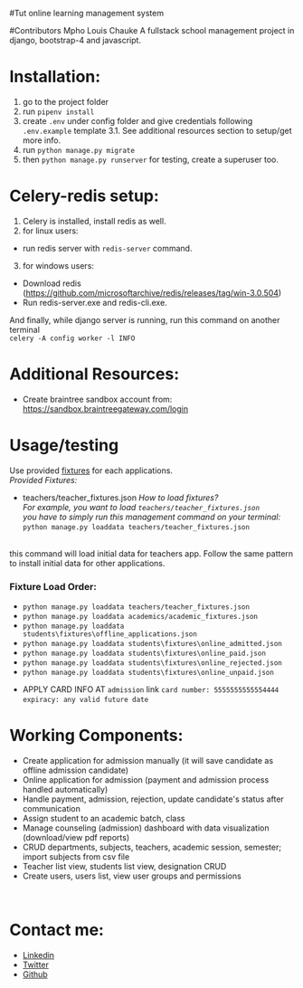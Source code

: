 #Tut online learning management system

#Contributors
	Mpho Louis Chauke
A fullstack school management project in django, bootstrap-4 and javascript.

# Installation:
1. go to the project folder
2. run `pipenv install`
3. create `.env` under config folder and give credentials following `.env.example` template
3.1. See additional resources section to setup/get more info.
4. run `python manage.py migrate`
5. then `python manage.py runserver`
for testing, create a superuser too.

# Celery-redis setup:
1. Celery is installed, install redis as well. <br>
2. for linux users: 
- run redis server with `redis-server` command.
3. for windows users:
- Download redis (https://github.com/microsoftarchive/redis/releases/tag/win-3.0.504)
- Run redis-server.exe and redis-cli.exe.

And finally, while django server is running, run this command on another terminal <br>
`celery -A config worker -l INFO`

# Additional Resources:
+ Create braintree sandbox account from: https://sandbox.braintreegateway.com/login

# Usage/testing
Use provided [fixtures](https://docs.djangoproject.com/en/3.1/howto/initial-data/) for each applications. <br>
*Provided Fixtures:*
- teachers/teacher_fixtures.json
*How to load fixtures?* <br>
*For example, you want to load `teachers/teacher_fixtures.json` <br>
you have to simply run this management command on your terminal:*
`python manage.py loaddata teachers/teacher_fixtures.json`
<br>
this command will load initial data for teachers app.
Follow the same pattern to install initial data for other applications.

### Fixture Load Order:
+ `python manage.py loaddata teachers/teacher_fixtures.json`
+ `python manage.py loaddata academics/academic_fixtures.json`
+ `python manage.py loaddata students\fixtures\offline_applications.json`
+ `python manage.py loaddata students\fixtures\online_admitted.json`
+ `python manage.py loaddata students\fixtures\online_paid.json`
+ `python manage.py loaddata students\fixtures\online_rejected.json`
+ `python manage.py loaddata students\fixtures\online_unpaid.json`


* APPLY CARD INFO AT `admission` link
`card number: 5555555555554444`
`expiracy: any valid future date` 

# Working Components:
* Create application for admission manually (it will save candidate as offline admission candidate)
* Online application for admission (payment and admission process handled automatically)
* Handle payment, admission, rejection, update candidate's status after communication
* Assign student to an academic batch, class
* Manage counseling (admission) dashboard with data visualization (download/view pdf reports)
* CRUD departments, subjects, teachers, academic session, semester; import subjects from csv file
* Teacher list view, students list view, designation CRUD
* Create users, users list, view user groups and permissions


<br>

# Contact me:
- [Linkedin](https://linkedin.com/in/mpho-louis)
- [Twitter](https://twitter.com/barayit)
- [Github](https://github.com/whitewalker_sa)

